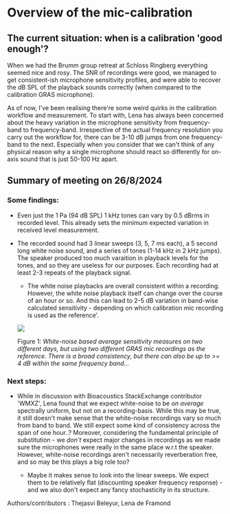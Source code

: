 # Overview of the mic-calibration 

## The current situation: when is a calibration 'good enough'? 
When we had the Brumm group retreat at Schloss Ringberg everything seemed nice and rosy. The SNR of recordings were good, we managed to get consistent-ish microphone sensitivity profiles, and were able to recover the dB SPL of the playback sounds correctly (when compared to the calibration GRAS microphone). 

As of now, I've been realising there're some weird quirks in the calibration workflow and measurement. To start with, Lena has always been concerned about the heavy variation in the microphone sensitivity from frequency-band to frequency-band. Irrespective of the actual frequency resolution you carry out the workflow for, there can be 3-10 dB jumps from one frequency-band to the next. Especially when you consider that we can't think of any physical reason why a single microphone should react so differently for on-axis sound that is just 50-100 Hz apart.

## Summary of meeting on 26/8/2024 

### Some findings: 

* Even just the 1 Pa (94 dB SPL) 1 kHz tones can vary by 0.5 dBrms in recorded level. This already sets the minimum expected variation in received level measurement. 

* The recorded sound had 3 linear sweeps (3, 5, 7 ms each), a 5 second long white noise sound, and a series of tones (1-14 kHz in 2 kHz jumps). The speaker produced too much varaition in playback levels for the tones, and so they are useless for our purposes. Each recording had at least 2-3 repeats of the playback signal. 
	* The white noise playbacks are overall consistent within a recording. However, the white noise playback itself can change over the course of an hour or so. And this can lead to 2-5 dB variation in band-wise calculated sensitivity - depending on which calibration mic recording is used as the reference'. 


	![](.//mic_resp_consistency//sennheiserme66_200_Hz_separation.png)
	
	Figure 1: *White-noise based average sensitivity measures on two different days, but using two different GRAS mic recordings as the reference. There is a broad consistency, but there can also be up to >= 4 dB within the same frequency band...*

### Next steps:

* While in discussion with Bioacoustics StackExchange contributor 'WMXZ', Lena found that we expect white-noise to be *on average* spectrally uniform, but not on a recording-basis. While this may be true, it still doesn't make sense that the white-noise recordings vary so much from band to band. We still expect some kind of consistency across the span of one hour..? Moreover, considering the fundamental principle of substitution - we *don't* expect major changes in recordings as we made sure the microphones were really in the same place w.r.t the speaker. However, white-noise recordings aren't necessarily reverberation free, and so may be this plays a big role too?

   * Maybe it makes sense to look into the linear sweeps. We expect them to be relatively flat (discounting speaker frequency response) - and we also don't expect any fancy stochasticity in its structure.










	
	
Authors/contributors : Thejasvi Beleyur, Lena de Framond